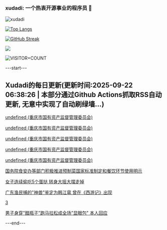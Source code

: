 ### xudadi: 一个热衷开源事业的程序员 👋

![xudadi](https://github-readme-stats-git-masterorgs-github-readme-stats-team.vercel.app/api?username=xudadi)

[![Top Langs](https://github-readme-stats.vercel.app/api/top-langs/?username=xudadi)](https://github.com/anuraghazra/github-readme-stats)

[![GitHub Streak](https://streak-stats.demolab.com?user=xudadi&locale=zh_Hans)](https://git.io/streak-stats)

![](https://raw.githubusercontent.com/xudadi/xudadi/main/assets/github-contribution-grid-snake.svg)

![VISITOR+COUNT](https://komarev.com/ghpvc/?username=xudadi&label=VISITOR+COUNT)


---start---

## Xudadi的每日更新(更新时间:2025-09-22 06:38:26 | 本部分通过Github Actions抓取RSS自动更新, 无意中实现了自动刷绿墙...)

[undefined (重庆市国有资产监督管理委员会)](https://dadilab.github.io/feeds/all.xml)

[undefined (重庆市国有资产监督管理委员会)](https://dadilab.github.io/feeds/all.xml)

[undefined (重庆市国有资产监督管理委员会)](https://dadilab.github.io/feeds/all.xml)

[undefined (重庆市国有资产监督管理委员会)](https://dadilab.github.io/feeds/all.xml)

[undefined (重庆市国有资产监督管理委员会)](https://dadilab.github.io/feeds/all.xml)

[国务院食安办等部门积极推进预制菜国家标准制定和餐饮环节使用明示](https://m.163.com/news/article/KA0MQ7SJ000189PS.html)

[女子连续偷吃5个蛋挞 转身大摇大摆走掉](https://m.163.com/news/article/KA0M7O9E053469LG.html)

[广东渔民捕的"神兽"鉴定为韩江鼋 曾在《西游记》出现](https://m.163.com/news/article/KA0M7NV0053469LG.html)

[3](https://m.163.com/touch/news/sub/domestic)

[男子身穿"醋瓶子"跑马拉松成全场"显眼包" 本人回应](https://m.163.com/news/article/KA0M7NJK053469LG.html)

---end---
